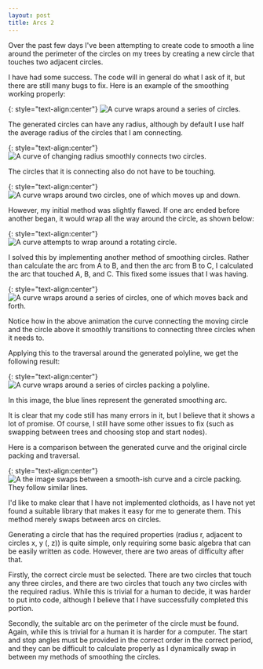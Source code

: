 ```yaml
---
layout: post
title: Arcs 2
---
```


Over the past few days I've been attempting to create code to smooth a line around the perimeter of the circles on my trees by creating a new circle that touches two adjacent circles.

I have had some success. The code will in general do what I ask of it, but there are still many bugs to fix. Here is an example of the smoothing working properly:

{: style="text-align:center"}
![A curve wraps around a series of circles.](https://raw.githubusercontent.com/MichaelMBradley/Detailing/main/docs/_assets/05-20/SmoothCircles.png)

The generated circles can have any radius, although by default I use half the average radius of the circles that I am connecting.

{: style="text-align:center"}
![A curve of changing radius smoothly connects two circles.](https://raw.githubusercontent.com/MichaelMBradley/Detailing/main/docs/_assets/05-20/SmoothMovement.gif)

The circles that it is connecting also do not have to be touching.

{: style="text-align:center"}
![A curve wraps around two circles, one of which moves up and down.](https://raw.githubusercontent.com/MichaelMBradley/Detailing/main/docs/_assets/05-20/StableMoving.gif)

However, my initial method was slightly flawed. If one arc ended before another began, it would wrap all the way around the circle, as shown below:

{: style="text-align:center"}
![A curve attempts to wrap around a rotating circle.](https://raw.githubusercontent.com/MichaelMBradley/Detailing/main/docs/_assets/05-20/RotatingError.gif)

I solved this by implementing another method of smoothing circles. Rather than calculate the arc from A to B, and then the arc from B to C, I calculated the arc that touched A, B, and C. This fixed some issues that I was having.

{: style="text-align:center"}
![A curve wraps around a series of circles, one of which moves back and forth.](https://raw.githubusercontent.com/MichaelMBradley/Detailing/main/docs/_assets/05-20/SmoothTransition.gif)

Notice how in the above animation the curve connecting the moving circle and the circle above it smoothly transitions to connecting three circles when it needs to.

Applying this to the traversal around the generated polyline, we get the following result:

{: style="text-align:center"}
![A curve wraps around a series of circles packing a polyline.](https://raw.githubusercontent.com/MichaelMBradley/Detailing/main/docs/_assets/05-20/SmoothTraversal.png)

In this image, the blue lines represent the generated smoothing arc.

It is clear that my code still has many errors in it, but I believe that it shows a lot of promise. Of course, I still have some other issues to fix (such as swapping between trees and choosing stop and start nodes).

Here is a comparison between the generated curve and the original circle packing and traversal.

{: style="text-align:center"}
![A the image swaps between a smooth-ish curve and a circle packing. They follow similar lines.](https://raw.githubusercontent.com/MichaelMBradley/Detailing/main/docs/_assets/05-20/Comparison.gif)

I'd like to make clear that I have not implemented clothoids, as I have not yet found a suitable library that makes it easy for me to generate them. This method merely swaps between arcs on circles.

Generating a circle that has the required properties (radius r, adjacent to circles x, y (, z)) is quite simple, only requiring some basic algebra that can be easily written as code. However, there are two areas of difficulty after that.

Firstly, the correct circle must be selected. There are two circles that touch any three circles, and there are two circles that touch any two circles with the required radius. While this is trivial for a human to decide, it was harder to put into code, although I believe that I have successfully completed this portion.

Secondly, the suitable arc on the perimeter of the circle must be found. Again, while this is trivial for a human it is harder for a computer. The start and stop angles must be provided in the correct order in the correct period, and they can be difficult to calculate properly as I dynamically swap in between my methods of smoothing the circles.
